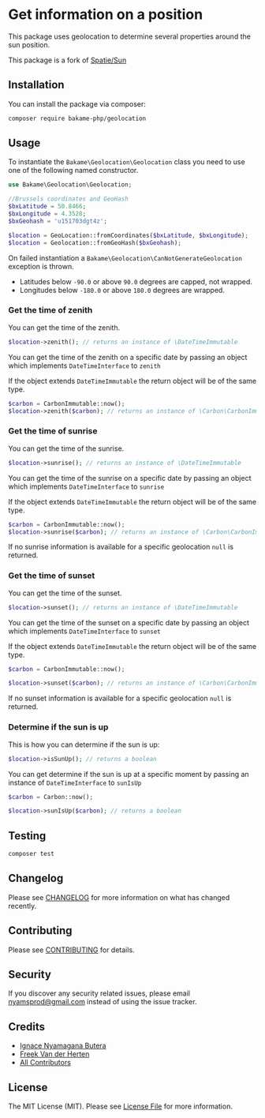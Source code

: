 # Get information on a position

This package uses geolocation to determine several properties around the sun position.

This package is a fork of [Spatie/Sun](https://github.com/spatie/sun)

## Installation

You can install the package via composer:

```bash
composer require bakame-php/geolocation
```

## Usage

To instantiate the `Bakame\Geolocation\Geolocation` class you need to use one of the following named constructor.

```php
use Bakame\Geolocation\Geolocation;

//Brussels coordinates and GeoHash
$bxLatitude = 50.8466;
$bxLongitude = 4.3528;
$bxGeohash = 'u151703dgt4z';

$location = GeoLocation::fromCoordinates($bxLatitude, $bxLongitude);
$location = Geolocation::fromGeoHash($bxGeohash);
```

On failed instantiation a `Bakame\Geolocation\CanNotGenerateGeolocation` exception is thrown.

- Latitudes below `-90.0` or above `90.0` degrees are capped, not wrapped.
- Longitudes below `-180.0` or above `180.0` degrees are wrapped.

### Get the time of zenith

You can get the time of the zenith.

```php
$location->zenith(); // returns an instance of \DateTimeImmutable
```

You can get the time of the zenith on a specific date by passing an object which implements `DateTimeInterface` to `zenith`

If the object extends `DateTimeImmutable` the return object will be of the same type.

```php
$carbon = CarbonImmutable::now();
$location->zenith($carbon); // returns an instance of \Carbon\CarbonImmutable
```

### Get the time of sunrise

You can get the time of the sunrise.

```php
$location->sunrise(); // returns an instance of \DateTimeImmutable
```

You can get the time of the sunrise on a specific date by passing an object which implements `DateTimeInterface` to `sunrise`

If the object extends `DateTimeImmutable` the return object will be of the same type.

```php
$carbon = CarbonImmutable::now();
$location->sunrise($carbon); // returns an instance of \Carbon\CarbonImmutable
```

If no sunrise information is available for a specific geolocation `null` is returned.

### Get the time of sunset

You can get the time of the sunset.

```php
$location->sunset(); // returns an instance of \DateTimeImmutable
```

You can get the time of the sunset on a specific date by passing an object which implements `DateTimeInterface` to `sunset`

If the object extends `DateTimeImmutable` the return object will be of the same type.

```php
$carbon = CarbonImmutable::now();

$location->sunset($carbon); // returns an instance of \Carbon\CarbonImmutable
```

If no sunset information is available for a specific geolocation `null` is returned.

### Determine if the sun is up

This is how you can determine if the sun is up:

```php
$location->isSunUp(); // returns a boolean
```

You can get determine if the sun is up at a specific moment by passing an instance of `DateTimeInterface` to `sunIsUp`

```php
$carbon = Carbon::now();

$location->sunIsUp($carbon); // returns a boolean
```

## Testing

``` bash
composer test
```

## Changelog

Please see [CHANGELOG](CHANGELOG.md) for more information on what has changed recently.

## Contributing

Please see [CONTRIBUTING](.github/CONTRIBUTING.md) for details.

## Security

If you discover any security related issues, please email nyamsprod@gmail.com instead of using the issue tracker.

## Credits

- [Ignace Nyamagana Butera](https://github.com/nyamsprod)
- [Freek Van der Herten](https://github.com/freekmurze)
- [All Contributors](../../contributors)

## License

The MIT License (MIT). Please see [License File](LICENSE) for more information.
